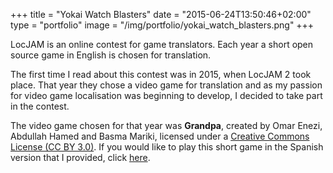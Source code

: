 +++
title = "Yokai Watch Blasters"
date = "2015-06-24T13:50:46+02:00"
type = "portfolio"
image = "/img/portfolio/yokai_watch_blasters.png"
+++

LocJAM is an online contest for game translators. Each year a short open source game in English is chosen for translation.

The first time I read about this contest was in 2015, when LocJAM 2 took place. That year they chose a video game for translation and as my passion for video game localisation was beginning to develop, I decided to take part in the contest.

The video game chosen for that year was **Grandpa**, created by Omar Enezi, Abdullah Hamed and Basma Mariki, licensed under a [Creative Commons License (CC BY 3.0)](https://creativecommons.org/licenses/by/3.0/). If you would like to play this short game in the Spanish version that I provided, click [here](/grandpa).
